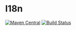 I18n
====
[![Maven Central](https://maven-badges.herokuapp.com/maven-central/de.cubeisland.engine/i18n/badge.svg?style=flat)](https://maven-badges.herokuapp.com/maven-central/de.cubeisland.engine/i18n)
[![Build Status](https://travis-ci.org/CubeEngine/ReflecT.svg?branch=master)](https://travis-ci.org/CubeEngine/ReflecT)
